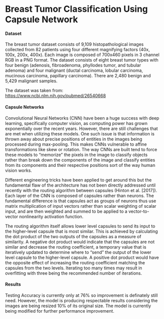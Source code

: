 # Breast Tumor Classification Using Capsule Network

#### Dataset
The breast tumor dataset consists of 9,109 histopathological images collected from 82 patients using four different magnifying factors (40x, 100x, 200x, 400x). Each image is composed of 700x460 pixels in 3 channel RGB in a PNG format. The dataset consists of eight breast tumor types with four benign (adenosis, fibroadenoma, phyllodes tumor, and tubular adenoma) and four malignant (ductal carcinoma, lobular carcinoma, mucinous carcinoma, papillary carcinoma). There are 2,480 benign and 5,429 malignant samples. 

The dataset was taken from: https://www.ncbi.nlm.nih.gov/pubmed/26540668

#### Capsule Networks
Convolutional Neural Networks (CNN) have been a huge success with deep learning, specifically computer vision, as computing power has grown exponentially over the recent years. However, there are still challenges that are met when utilizing these models. One such issue is that information is thrown away about precise positions of entities in the images being processed during max-pooling. This makes CNNs vulnerable to affine transformations like skew or rotation. The way CNNs are built tend to force these models to “memorize” the pixels in the image to classify objects rather than break down the components of the image and classify entities from its components and their respective positions sort of the way human vision works.

Different engineering tricks have been applied to get around this but the fundamental flaw of the architecture has not been directly addressed until recently with the routing algorithm between capsules (Hinton et al. [2017]). Each layer of the CNN is composed of capsules rather than neurons. The fundamental difference is that capsules act as groups of neurons thus use matrix multiplication of input vectors rather than scalar weighting of scalar input, and are then weighted and summed to be applied to a vector-to-vector nonlinearity activation function. 

The routing algorithm itself allows lower level capsules to send its input to the higher-level capsule that is most similar. This is achieved by calculating the dot product of the two outputs of the capsules as a measure of similarity. A negative dot product would indicate that the capsules are not similar and decrease the routing coefficient, a temporary value that is iteratively updated to determine where to “send” the output of the lower level capsule to the higher-level capsule. A positive dot product would have the opposite effect of increasing the routing coefficient matching the capsules from the two levels. Iterating too many times may result in overfitting with three being the recommended number of iterations.

#### Results
Testing Accuracy is currently only at 76% so improvement is definately still need. However, the model is producing respectable results considering the images are being resized 10% of its original size. The model is currently being modified for further performance improvement.

